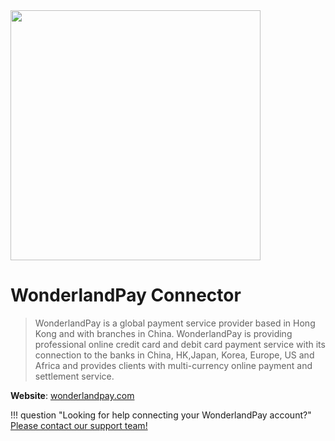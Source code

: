 <img src="https://static.openfintech.io/payment_providers/wlandpay/logo.png?w=400" width="400px" >

# WonderlandPay  Connector

> WonderlandPay is a global payment service provider based in Hong Kong and with branches in China. WonderlandPay is providing professional online credit card and debit card payment service with its connection to the banks in China, HK,Japan, Korea, Europe, US and Africa and provides clients with multi-currency online payment and settlement service.

**Website**: [wonderlandpay.com](http://www.wonderlandpay.com/index.html)

!!! question "Looking for help connecting your WonderlandPay account?"
    [Please contact our support team!](mailto:{{custom.support_email}})
